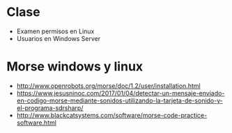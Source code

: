 # Clase
- Examen permisos en Linux
- Usuarios en Windows Server

# Morse windows y linux
* http://www.openrobots.org/morse/doc/1.2/user/installation.html
* https://www.jesusninoc.com/2017/01/04/detectar-un-mensaje-enviado-en-codigo-morse-mediante-sonidos-utilizando-la-tarjeta-de-sonido-y-el-programa-sdrsharp/
* http://www.blackcatsystems.com/software/morse-code-practice-software.html
